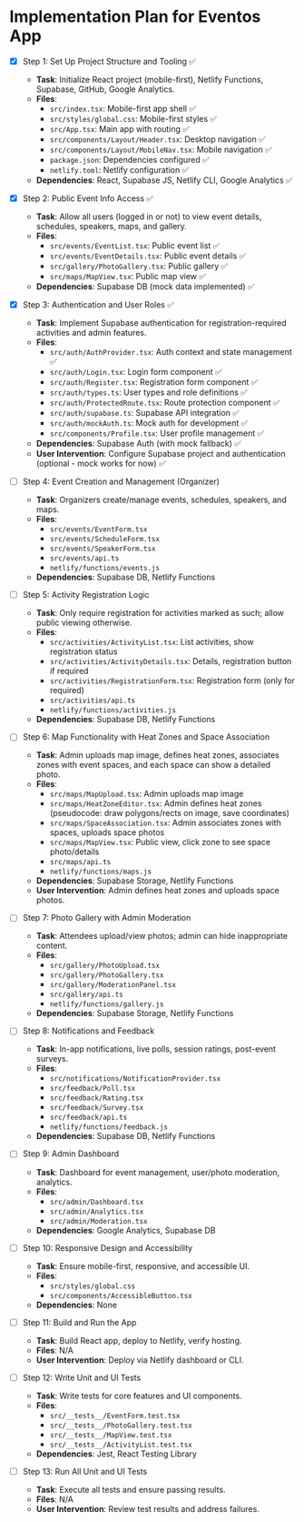 # Implementation Plan for Eventos App

- [x] Step 1: Set Up Project Structure and Tooling ✅
  - **Task**: Initialize React project (mobile-first), Netlify Functions, Supabase, GitHub, Google Analytics.
  - **Files**:
    - `src/index.tsx`: Mobile-first app shell ✅
    - `src/styles/global.css`: Mobile-first styles ✅
    - `src/App.tsx`: Main app with routing ✅
    - `src/components/Layout/Header.tsx`: Desktop navigation ✅
    - `src/components/Layout/MobileNav.tsx`: Mobile navigation ✅
    - `package.json`: Dependencies configured ✅
    - `netlify.toml`: Netlify configuration ✅
  - **Dependencies**: React, Supabase JS, Netlify CLI, Google Analytics ✅

- [x] Step 2: Public Event Info Access ✅
  - **Task**: Allow all users (logged in or not) to view event details, schedules, speakers, maps, and gallery.
  - **Files**:
    - `src/events/EventList.tsx`: Public event list ✅
    - `src/events/EventDetails.tsx`: Public event details ✅
    - `src/gallery/PhotoGallery.tsx`: Public gallery ✅
    - `src/maps/MapView.tsx`: Public map view ✅
  - **Dependencies**: Supabase DB (mock data implemented) ✅

- [x] Step 3: Authentication and User Roles ✅
  - **Task**: Implement Supabase authentication for registration-required activities and admin features.
  - **Files**:
    - `src/auth/AuthProvider.tsx`: Auth context and state management ✅
    - `src/auth/Login.tsx`: Login form component ✅
    - `src/auth/Register.tsx`: Registration form component ✅
    - `src/auth/types.ts`: User types and role definitions ✅
    - `src/auth/ProtectedRoute.tsx`: Route protection component ✅
    - `src/auth/supabase.ts`: Supabase API integration ✅
    - `src/auth/mockAuth.ts`: Mock auth for development ✅
    - `src/components/Profile.tsx`: User profile management ✅
  - **Dependencies**: Supabase Auth (with mock fallback) ✅
  - **User Intervention**: Configure Supabase project and authentication (optional - mock works for now) ✅

- [ ] Step 4: Event Creation and Management (Organizer)
  - **Task**: Organizers create/manage events, schedules, speakers, and maps.
  - **Files**:
    - `src/events/EventForm.tsx`
    - `src/events/ScheduleForm.tsx`
    - `src/events/SpeakerForm.tsx`
    - `src/events/api.ts`
    - `netlify/functions/events.js`
  - **Dependencies**: Supabase DB, Netlify Functions

- [ ] Step 5: Activity Registration Logic
  - **Task**: Only require registration for activities marked as such; allow public viewing otherwise.
  - **Files**:
    - `src/activities/ActivityList.tsx`: List activities, show registration status
    - `src/activities/ActivityDetails.tsx`: Details, registration button if required
    - `src/activities/RegistrationForm.tsx`: Registration form (only for required)
    - `src/activities/api.ts`
    - `netlify/functions/activities.js`
  - **Dependencies**: Supabase DB, Netlify Functions

- [ ] Step 6: Map Functionality with Heat Zones and Space Association
  - **Task**: Admin uploads map image, defines heat zones, associates zones with event spaces, and each space can show a detailed photo.
  - **Files**:
    - `src/maps/MapUpload.tsx`: Admin uploads map image
    - `src/maps/HeatZoneEditor.tsx`: Admin defines heat zones (pseudocode: draw polygons/rects on image, save coordinates)
    - `src/maps/SpaceAssociation.tsx`: Admin associates zones with spaces, uploads space photos
    - `src/maps/MapView.tsx`: Public view, click zone to see space photo/details
    - `src/maps/api.ts`
    - `netlify/functions/maps.js`
  - **Dependencies**: Supabase Storage, Netlify Functions
  - **User Intervention**: Admin defines heat zones and uploads space photos.

- [ ] Step 7: Photo Gallery with Admin Moderation
  - **Task**: Attendees upload/view photos; admin can hide inappropriate content.
  - **Files**:
    - `src/gallery/PhotoUpload.tsx`
    - `src/gallery/PhotoGallery.tsx`
    - `src/gallery/ModerationPanel.tsx`
    - `src/gallery/api.ts`
    - `netlify/functions/gallery.js`
  - **Dependencies**: Supabase Storage, Netlify Functions

- [ ] Step 8: Notifications and Feedback
  - **Task**: In-app notifications, live polls, session ratings, post-event surveys.
  - **Files**:
    - `src/notifications/NotificationProvider.tsx`
    - `src/feedback/Poll.tsx`
    - `src/feedback/Rating.tsx`
    - `src/feedback/Survey.tsx`
    - `src/feedback/api.ts`
    - `netlify/functions/feedback.js`
  - **Dependencies**: Supabase DB, Netlify Functions

- [ ] Step 9: Admin Dashboard
  - **Task**: Dashboard for event management, user/photo moderation, analytics.
  - **Files**:
    - `src/admin/Dashboard.tsx`
    - `src/admin/Analytics.tsx`
    - `src/admin/Moderation.tsx`
  - **Dependencies**: Google Analytics, Supabase DB

- [ ] Step 10: Responsive Design and Accessibility
  - **Task**: Ensure mobile-first, responsive, and accessible UI.
  - **Files**:
    - `src/styles/global.css`
    - `src/components/AccessibleButton.tsx`
  - **Dependencies**: None

- [ ] Step 11: Build and Run the App
  - **Task**: Build React app, deploy to Netlify, verify hosting.
  - **Files**: N/A
  - **User Intervention**: Deploy via Netlify dashboard or CLI.

- [ ] Step 12: Write Unit and UI Tests
  - **Task**: Write tests for core features and UI components.
  - **Files**:
    - `src/__tests__/EventForm.test.tsx`
    - `src/__tests__/PhotoGallery.test.tsx`
    - `src/__tests__/MapView.test.tsx`
    - `src/__tests__/ActivityList.test.tsx`
  - **Dependencies**: Jest, React Testing Library

- [ ] Step 13: Run All Unit and UI Tests
  - **Task**: Execute all tests and ensure passing results.
  - **Files**: N/A
  - **User Intervention**: Review test results and address failures.
